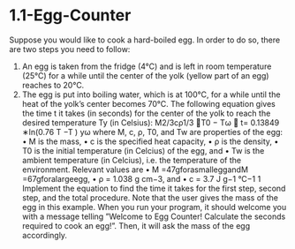 # 1.1-Egg-Counter

Suppose you would like to cook a hard-boiled egg. In order to do so, there are two steps
you need to follow:
1. An egg is taken from the fridge (4°C) and is left in room temperature (25°C) for a while
until the center of the yolk (yellow part of an egg) reaches to 20°C.
2. The egg is put into boiling water, which is at 100°C, for a while until the heat of the
yolk’s center becomes 70°C.
The following equation gives the time t it takes (in seconds) for the center of the yolk to
reach the desired temperature Ty (in Celsius):
M2/3cρ1/3 􏰀T0 − Tω 􏰁 t= 0.13849 ∗ln(0.76 T −T )
yω
where M, c, ρ, T0, and Tw are properties of the egg:
• M is the mass,
• c is the specified heat capacity,
• ρ is the density,
• T0 is the initial temperature (in Celcius) of the egg, and
• Tw is the ambient temperature (in Celcius), i.e. the temperature of the environment.
Relevant values are
• M =47gforasmalleggandM =67gforalargeegg, • ρ = 1.038 g cm−3, and
• c = 3.7 J g−1 °C−1
  1
Implement the equation to find the time it takes for the first step, second step, and the total procedure. Note that the user gives the mass of the egg in this example.
When you run your program, it should welcome you with a message telling ”Welcome to Egg Counter! Calculate the seconds required to cook an egg!”. Then, it will ask the mass of the egg accordingly.
